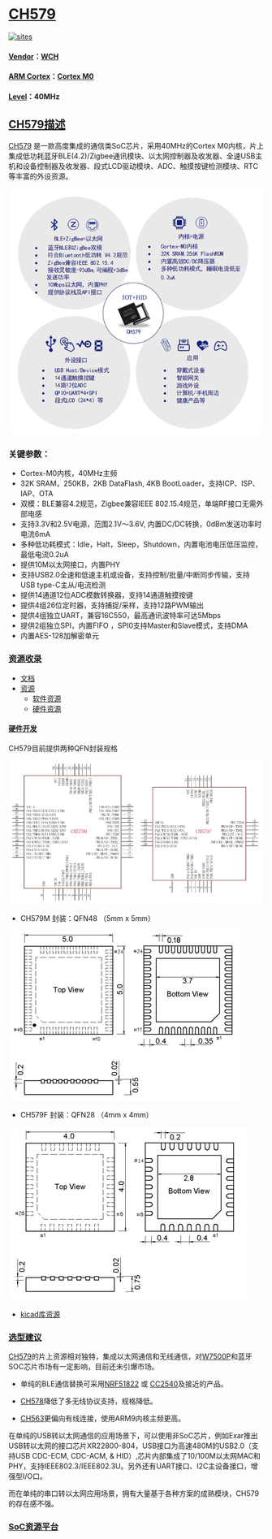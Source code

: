 ﻿# [CH579](https://github.com/sochub/CH579)

[![sites](http://182.61.61.133/link/resources/docs.png)](https://stop.stops.top) 

#### [Vendor](https://github.com/sochub/Vendor)：[WCH](https://github.com/sochub/WCH)
#### [ARM Cortex](https://github.com/sochub/cortex)：[Cortex M0](https://github.com/sochub/CM0) 
#### [Level](https://github.com/sochub/Level)：40MHz 

## [CH579描述](https://github.com/sochub/CH579/wiki) 

[CH579](https://github.com/sochub/CH579) 是一款高度集成的通信类SoC芯片，采用40MHz的Cortex M0内核，片上集成低功耗蓝牙BLE(4.2)/Zigbee通讯模块、以太网控制器及收发器、全速USB主机和设备控制器及收发器、段式LCD驱动模块、ADC、触摸按键检测模块、RTC等丰富的外设资源。

[![sites](docs/CH579.png)](http://www.wch.cn/products/CH579.html) 

### 关键参数：

* Cortex-M0内核，40MHz主频
* 32K SRAM，250KB，2KB DataFlash, 4KB BootLoader，支持ICP、ISP、IAP、OTA
* 双模：BLE兼容4.2规范，Zigbee兼容IEEE 802.15.4规范，单端RF接口无需外部电感
* 支持3.3V和2.5V电源，范围2.1V～3.6V, 内置DC/DC转换，0dBm发送功率时电流6mA
* 多种低功耗模式：Idle，Halt，Sleep，Shutdown，内置电池电压低压监控，最低电流0.2uA
* 提供10M以太网接口，内置PHY
* 支持USB2.0全速和低速主机或设备，支持控制/批量/中断同步传输，支持USB type-C主从/电流检测
* 提供14通道12位ADC模数转换器，支持14通道触摸按键
* 提供4组26位定时器，支持捕捉/采样，支持12路PWM输出
* 提供4组独立UART，兼容16C550，最高通讯波特率可达5Mbps
* 提供2组独立SPI，内置FIFO ，SPI0支持Master和Slave模式，支持DMA
* 内置AES-128加解密单元

### [资源收录](https://github.com/sochub/CH579)

* [文档](docs/) 
* [资源](src/) 
    * [软件资源](src/software) 
    * [硬件资源](src/hardware) 

#### [硬件开发](https://github.com/sochub/CH579)

CH579目前提供两种QFN封装规格

[![sites](docs/CH579.jpg)](http://www.wch.cn/products/CH579.html) 

* CH579M 封装：QFN48 （5mm x 5mm）

[![sites](docs/CH579-48.png)](http://www.qitas.cn)

* CH579F 封装：QFN28 （4mm x 4mm）

[![sites](docs/CH579-28.png)](http://www.qitas.cn)

* [kicad库资源](src/kicad/)

### [选型建议](https://github.com/sochub)

[CH579](https://github.com/sochub/CH579)的片上资源相对独特，集成以太网通信和无线通信，对[W7500P](https://github.com/sochub/W7500P)和蓝牙SOC芯片市场有一定影响，目前还未引爆市场。

* 单纯的BLE通信替换可采用[NRF51822](https://github.com/sochub/NRF51822) 或 [CC2540](https://github.com/sochub/CC2540)及接近的产品。

* [CH578](https://github.com/sochub/CH578)降低了多无线协议支持，规格降低。
* [CH563](https://github.com/sochub/CH563)更偏向有线连接，使用ARM9内核主频更高。

在单纯的USB转以太网通信的应用场景下，可以使用非SoC芯片，例如Exar推出USB转以太网的接口芯片XR22800-804，USB接口为高速480M的USB2.0（支持USB CDC-ECM, CDC-ACM, & HID）,芯片内部集成了10/100M以太网MAC和PHY，支持IEEE802.3/IEEE802.3U。另外还有UART接口、I2C主设备接口，增强型I/O口。

而在单纯的串口转以太网应用场景，拥有大量基于各种方案的成熟模块，CH579的存在感不强。

###  [SoC资源平台](http://www.qitas.cn)
